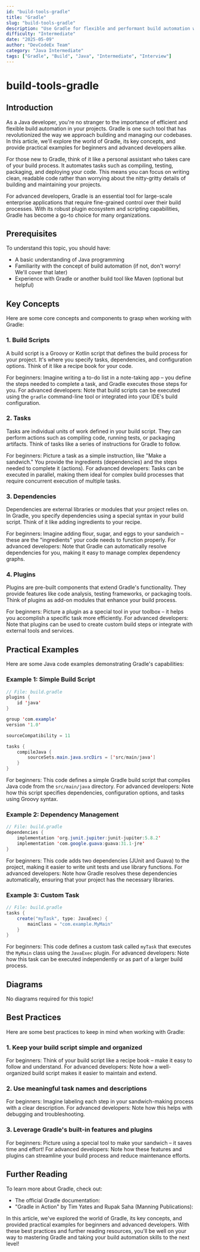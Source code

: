 ```yaml
---
id: "build-tools-gradle"
title: "Gradle"
slug: "build-tools-gradle"
description: "Use Gradle for flexible and performant build automation with Groovy or Kotlin scripts."
difficulty: "Intermediate"
date: "2025-05-09"
author: "DevCodeEx Team"
category: "Java Intermediate"
tags: ["Gradle", "Build", "Java", "Intermediate", "Interview"]
---
```


# build-tools-gradle
## Introduction

As a Java developer, you're no stranger to the importance of efficient and flexible build automation in your projects. Gradle is one such tool that has revolutionized the way we approach building and managing our codebases. In this article, we'll explore the world of Gradle, its key concepts, and provide practical examples for beginners and advanced developers alike.

For those new to Gradle, think of it like a personal assistant who takes care of your build process. It automates tasks such as compiling, testing, packaging, and deploying your code. This means you can focus on writing clean, readable code rather than worrying about the nitty-gritty details of building and maintaining your projects.

For advanced developers, Gradle is an essential tool for large-scale enterprise applications that require fine-grained control over their build processes. With its robust plugin ecosystem and scripting capabilities, Gradle has become a go-to choice for many organizations.

## Prerequisites

To understand this topic, you should have:

* A basic understanding of Java programming
* Familiarity with the concept of build automation (if not, don't worry! We'll cover that later)
* Experience with Gradle or another build tool like Maven (optional but helpful)

## Key Concepts

Here are some core concepts and components to grasp when working with Gradle:

### 1. Build Scripts

A build script is a Groovy or Kotlin script that defines the build process for your project. It's where you specify tasks, dependencies, and configuration options. Think of it like a recipe book for your code.

For beginners: Imagine writing a to-do list in a note-taking app – you define the steps needed to complete a task, and Gradle executes those steps for you.
For advanced developers: Note that build scripts can be executed using the `gradle` command-line tool or integrated into your IDE's build configuration.

### 2. Tasks

Tasks are individual units of work defined in your build script. They can perform actions such as compiling code, running tests, or packaging artifacts. Think of tasks like a series of instructions for Gradle to follow.

For beginners: Picture a task as a simple instruction, like "Make a sandwich." You provide the ingredients (dependencies) and the steps needed to complete it (actions).
For advanced developers: Tasks can be executed in parallel, making them ideal for complex build processes that require concurrent execution of multiple tasks.

### 3. Dependencies

Dependencies are external libraries or modules that your project relies on. In Gradle, you specify dependencies using a special syntax in your build script. Think of it like adding ingredients to your recipe.

For beginners: Imagine adding flour, sugar, and eggs to your sandwich – these are the "ingredients" your code needs to function properly.
For advanced developers: Note that Gradle can automatically resolve dependencies for you, making it easy to manage complex dependency graphs.

### 4. Plugins

Plugins are pre-built components that extend Gradle's functionality. They provide features like code analysis, testing frameworks, or packaging tools. Think of plugins as add-on modules that enhance your build process.

For beginners: Picture a plugin as a special tool in your toolbox – it helps you accomplish a specific task more efficiently.
For advanced developers: Note that plugins can be used to create custom build steps or integrate with external tools and services.

## Practical Examples

Here are some Java code examples demonstrating Gradle's capabilities:

### Example 1: Simple Build Script
```java
// File: build.gradle
plugins {
    id 'java'
}

group 'com.example'
version '1.0'

sourceCompatibility = 11

tasks {
    compileJava {
        sourceSets.main.java.srcDirs = ['src/main/java']
    }
}
```

For beginners: This code defines a simple Gradle build script that compiles Java code from the `src/main/java` directory.
For advanced developers: Note how this script specifies dependencies, configuration options, and tasks using Groovy syntax.

### Example 2: Dependency Management
```java
// File: build.gradle
dependencies {
    implementation 'org.junit.jupiter:junit-jupiter:5.8.2'
    implementation 'com.google.guava:guava:31.1-jre'
}
```

For beginners: This code adds two dependencies (JUnit and Guava) to the project, making it easier to write unit tests and use library functions.
For advanced developers: Note how Gradle resolves these dependencies automatically, ensuring that your project has the necessary libraries.

### Example 3: Custom Task
```java
// File: build.gradle
tasks {
    create("myTask", type: JavaExec) {
        mainClass = "com.example.MyMain"
    }
}
```

For beginners: This code defines a custom task called `myTask` that executes the `MyMain` class using the `JavaExec` plugin.
For advanced developers: Note how this task can be executed independently or as part of a larger build process.

## Diagrams

No diagrams required for this topic!

## Best Practices

Here are some best practices to keep in mind when working with Gradle:

### 1. Keep your build script simple and organized
For beginners: Think of your build script like a recipe book – make it easy to follow and understand.
For advanced developers: Note how a well-organized build script makes it easier to maintain and extend.

### 2. Use meaningful task names and descriptions
For beginners: Imagine labeling each step in your sandwich-making process with a clear description.
For advanced developers: Note how this helps with debugging and troubleshooting.

### 3. Leverage Gradle's built-in features and plugins
For beginners: Picture using a special tool to make your sandwich – it saves time and effort!
For advanced developers: Note how these features and plugins can streamline your build process and reduce maintenance efforts.

## Further Reading

To learn more about Gradle, check out:

* The official Gradle documentation: 
* "Gradle in Action" by Tim Yates and Rupak Saha (Manning Publications): 

In this article, we've explored the world of Gradle, its key concepts, and provided practical examples for beginners and advanced developers. With these best practices and further reading resources, you'll be well on your way to mastering Gradle and taking your build automation skills to the next level!